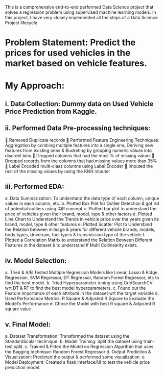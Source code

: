 This is a comprehensive end-to-end performed Data Science project that solves a regression problem using supervised machine learning models.
In this project, I have very closely implemented all the steps of a Data Science Project lifecycle.

# Problem Statement: Predict the prices for used vehicles in the market based on vehicle features.

#	My Approach:

## i.	Data Collection: Dummy data on Used Vehicle Price Prediction from Kaggle.

## ii.	Performed Data Pre-processing techniques:
	Removed Duplicate records
	Performed Feature Engineering Techniques: Aggregation by combing multiple features into a single one, Deriving new features from existing ones & Bucketing by grouping numeric values into discreet bins
	Dropped columns that had the most % of missing values
	Dropped records from the columns that had missing values more than 35%
	Label Encoded multi-class columns using Label Encoder
	Imputed the rest of the missing values by using the KNN Imputer

## iii.	Performed EDA:
a.	Data Summarization: To understand the data type of each column, unique values in each column, etc.
b.	Plotted Box Plot for Outlier Detection & got rid of potential outliers using IQR concept
c.	Plotted bar plot to understand the price of vehicles given their brand, model, type & other factors
d.	Plotted Line Chart to Understand the Trends in vehicle price over the years given its brand, model, type & other features
e.	Plotted Scatter Plot to Understand the Relation between mileage & years for different vehicle brands, models, body types, drivetrain, fuel types & transmission type of the vehicle
f.	Plotted a Correlation Matrix to understand the Relation Between Different Features in the dataset & to understand If Multi Collinearity exists.

## iv.	Model Selection:
a. Tried & A/B Tested Multiple Regression Models like Linear, Lasso & Ridge Regression, SVM Regressor, DT Regressor, Random Forest Regressor, etc to find the best model.
b. Tried Hyperparameter tuning using GridSearchCV wrt DT & RF to find the best model hyperparameters.
c. Found out the Feature Importance of each attribute in the dataset wrt the target variable 
d. Used Performance Metrics: R Square & Adjusted R Square to Evaluate the Model's Performance
e. Chose the Model with best R square & Adjusted R square value

## v. Final Model:
a. Dataset Transformation: Transformed the dataset using the StandardScalar technique.
b. Model Training: Split the dataset using train-test split.
c. Trained & Fitted the Model on Regression Algorithm that uses the Bagging technique: Random Forest Regressor
d. Output Prediction & Visualization: Predicted the output & performed some visualization.
e. Model Deployment: Created a flask interface/UI to test the vehicle price prediction model.

